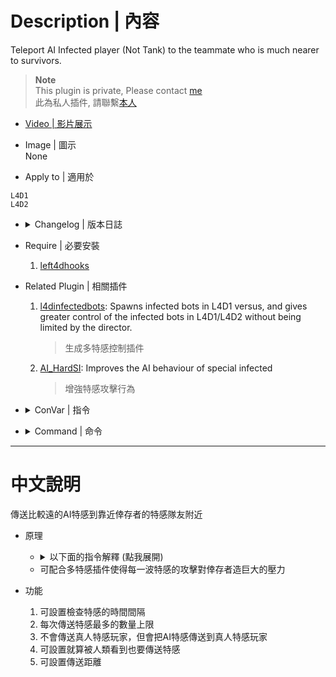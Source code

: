 # Description | 內容
Teleport AI Infected player (Not Tank) to the teammate who is much nearer to survivors. 

> __Note__ <br/>
This plugin is private, Please contact [me](https://github.com/fbef0102/Game-Private_Plugin#私人插件列表-private-plugins-list)<br/>
此為私人插件, 請聯繫[本人](https://github.com/fbef0102/Game-Private_Plugin#私人插件列表-private-plugins-list)

* [Video | 影片展示](https://youtu.be/r2idpddeN7E)

* Image | 圖示
<br/>None

* Apply to | 適用於
```
L4D1
L4D2
```

* <details><summary>Changelog | 版本日誌</summary>

	* v1.6
	    * Original Request by 壹梦
</details>

* Require | 必要安裝
	1. [left4dhooks](https://forums.alliedmods.net/showthread.php?t=321696)

* Related Plugin | 相關插件
	1. [l4dinfectedbots](https://github.com/fbef0102/L4D1_2-Plugins/tree/master/l4dinfectedbots): Spawns infected bots in L4D1 versus, and gives greater control of the infected bots in L4D1/L4D2 without being limited by the director.
		> 生成多特感控制插件
	2. [AI_HardSI](https://github.com/fbef0102/L4D2-Plugins/tree/master/AI_HardSI): Improves the AI behaviour of special infected
		> 增強特感攻擊行為

* <details><summary>ConVar | 指令</summary>

	* cfg/sourcemod/l4d_ssi_teleport_fix.cfg
	```php
    // Teleport boomer to tank?
    ssitp_boomer2tank "0"

    // Time interval to check si.
    ssitp_check_interval "1.0"

    // Cold Down Time in seconds an infected can not be teleported again.
    ssitp_tp1_cooltime "2.0"

    // Prevent SI from taking damage for this seconds after being teleported. (0=Disable)
    ssitp_tp1_god_time "0.6"

    // Limit per teleport.
    ssitp_tp1_limit "2"

    // Infected player will be teleported if his distance from survivors is outside this range.
    ssitp_tp1_range "800"

    // Teleport to the Infected player whose distance from survivors is inside max range, value must less than or equal to 'ssitp_tp1_range'.
    ssitp_tp2_range_max "700"

    // Teleport to the Infected player whose distance from survivors is outside min range
    ssitp_tp2_range_min "150"

    // If 1, infected players can be teleported to the player thats about to be seen by the survivors.
    ssitp_tp2_visiblethreats "0"
	```
</details>

* <details><summary>Command | 命令</summary>

	None
</details>

- - - -
# 中文說明
傳送比較遠的AI特感到靠近倖存者的特感隊友附近

* 原理
    * <details><summary>以下面的指令解釋 (點我展開)</summary>

        > 效果: 當有AI特感Hunter距離倖存者800公尺之外，且有另一隻特感Jockey位於距離倖存者150 ~ 700 公尺之間，將Hunter傳送到Jockey身邊
        ```php
        // Infected player will be teleported if his distance from survivors is outside this range.
        ssitp_tp1_range "800"

        // Teleport to the Infected player whose distance from survivors is inside max range, value must less than or equal to 'ssitp_tp1_range'.
        ssitp_tp2_range_max "700"

        // Teleport to the Infected player whose distance from survivors is outside min range
        ssitp_tp2_range_min "150"
        ```
    </details>

	* 可配合多特感插件使得每一波特感的攻擊對倖存者造巨大的壓力

* 功能
	1. 可設置檢查特感的時間間隔
    2. 每次傳送特感最多的數量上限
    3. 不會傳送真人特感玩家，但會把AI特感傳送到真人特感玩家
    4. 可設置就算被人類看到也要傳送特感
    5. 可設置傳送距離